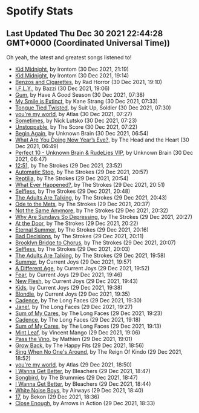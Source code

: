 
# Spotify Stats
## Last Updated Thu Dec 30 2021 22:44:28 GMT+0000 (Coordinated Universal Time))

Oh yeah, the latest and greatest songs listened to!

- [Kid Midnight](https://www.last.fm/music/Irontom/_/Kid+Midnight), by Irontom (30 Dec 2021, 21:19)
- [Kid Midnight](https://www.last.fm/music/Irontom/_/Kid+Midnight), by Irontom (30 Dec 2021, 19:14)
- [Benzos and Cigarettes](https://www.last.fm/music/Rad+Horror/_/Benzos+and+Cigarettes), by Rad Horror (30 Dec 2021, 19:10)
- [I.F.L.Y.](https://www.last.fm/music/Bazzi/_/I.F.L.Y.), by Bazzi (30 Dec 2021, 19:06)
- [Gum](https://www.last.fm/music/Have+A+Good+Season/_/Gum), by Have A Good Season (30 Dec 2021, 07:38)
- [My Smile is Extinct](https://www.last.fm/music/Kane+Strang/_/My+Smile+is+Extinct), by Kane Strang (30 Dec 2021, 07:33)
- [Tongue Tied Twisted](https://www.last.fm/music/Suit+Up,+Soldier/_/Tongue+Tied+Twisted), by Suit Up, Soldier (30 Dec 2021, 07:30)
- [you're my world](https://www.last.fm/music/Atlas/_/you%27re+my+world), by Atlas (30 Dec 2021, 07:27)
- [Sometimes](https://www.last.fm/music/Nick+Lutsko/_/Sometimes), by Nick Lutsko (30 Dec 2021, 07:23)
- [Unstoppable](https://www.last.fm/music/The+Score/_/Unstoppable), by The Score (30 Dec 2021, 07:22)
- [Begin Again](https://www.last.fm/music/Unknown+Brain/_/Begin+Again), by Unknown Brain (30 Dec 2021, 06:54)
- [What Are You Doing New Year’s Eve?](https://www.last.fm/music/The+Head+and+the+Heart/_/What+Are+You+Doing+New+Year%E2%80%99s+Eve%3F), by The Head and the Heart (30 Dec 2021, 06:49)
- [Perfect 10 - Unknown Brain & RudeLies VIP](https://www.last.fm/music/Unknown+Brain/_/Perfect+10+-+Unknown+Brain+&+RudeLies+VIP), by Unknown Brain (30 Dec 2021, 06:47)
- [12:51](https://www.last.fm/music/The+Strokes/_/12:51), by The Strokes (29 Dec 2021, 23:52)
- [Automatic Stop](https://www.last.fm/music/The+Strokes/_/Automatic+Stop), by The Strokes (29 Dec 2021, 20:57)
- [Reptilia](https://www.last.fm/music/The+Strokes/_/Reptilia), by The Strokes (29 Dec 2021, 20:54)
- [What Ever Happened?](https://www.last.fm/music/The+Strokes/_/What+Ever+Happened%3F), by The Strokes (29 Dec 2021, 20:51)
- [Selfless](https://www.last.fm/music/The+Strokes/_/Selfless), by The Strokes (29 Dec 2021, 20:48)
- [The Adults Are Talking](https://www.last.fm/music/The+Strokes/_/The+Adults+Are+Talking), by The Strokes (29 Dec 2021, 20:43)
- [Ode to the Mets](https://www.last.fm/music/The+Strokes/_/Ode+to+the+Mets), by The Strokes (29 Dec 2021, 20:37)
- [Not the Same Anymore](https://www.last.fm/music/The+Strokes/_/Not+the+Same+Anymore), by The Strokes (29 Dec 2021, 20:32)
- [Why Are Sundays So Depressing](https://www.last.fm/music/The+Strokes/_/Why+Are+Sundays+So+Depressing), by The Strokes (29 Dec 2021, 20:27)
- [At the Door](https://www.last.fm/music/The+Strokes/_/At+the+Door), by The Strokes (29 Dec 2021, 20:22)
- [Eternal Summer](https://www.last.fm/music/The+Strokes/_/Eternal+Summer), by The Strokes (29 Dec 2021, 20:16)
- [Bad Decisions](https://www.last.fm/music/The+Strokes/_/Bad+Decisions), by The Strokes (29 Dec 2021, 20:11)
- [Brooklyn Bridge to Chorus](https://www.last.fm/music/The+Strokes/_/Brooklyn+Bridge+to+Chorus), by The Strokes (29 Dec 2021, 20:07)
- [Selfless](https://www.last.fm/music/The+Strokes/_/Selfless), by The Strokes (29 Dec 2021, 20:03)
- [The Adults Are Talking](https://www.last.fm/music/The+Strokes/_/The+Adults+Are+Talking), by The Strokes (29 Dec 2021, 19:58)
- [Summer](https://www.last.fm/music/Current+Joys/_/Summer), by Current Joys (29 Dec 2021, 19:57)
- [A Different Age](https://www.last.fm/music/Current+Joys/_/A+Different+Age), by Current Joys (29 Dec 2021, 19:52)
- [Fear](https://www.last.fm/music/Current+Joys/_/Fear), by Current Joys (29 Dec 2021, 19:46)
- [New Flesh](https://www.last.fm/music/Current+Joys/_/New+Flesh), by Current Joys (29 Dec 2021, 19:43)
- [Kids](https://www.last.fm/music/Current+Joys/_/Kids), by Current Joys (29 Dec 2021, 19:38)
- [Blondie](https://www.last.fm/music/Current+Joys/_/Blondie), by Current Joys (29 Dec 2021, 19:35)
- [Cadence](https://www.last.fm/music/The+Long+Faces/_/Cadence), by The Long Faces (29 Dec 2021, 19:30)
- [Jane!](https://www.last.fm/music/The+Long+Faces/_/Jane!), by The Long Faces (29 Dec 2021, 19:27)
- [Sum of My Cares](https://www.last.fm/music/The+Long+Faces/_/Sum+of+My+Cares), by The Long Faces (29 Dec 2021, 19:23)
- [Cadence](https://www.last.fm/music/The+Long+Faces/_/Cadence), by The Long Faces (29 Dec 2021, 19:18)
- [Sum of My Cares](https://www.last.fm/music/The+Long+Faces/_/Sum+of+My+Cares), by The Long Faces (29 Dec 2021, 19:13)
- [Mint Leaf](https://www.last.fm/music/Vincent+Mango/_/Mint+Leaf), by Vincent Mango (29 Dec 2021, 19:06)
- [Pass the Vino](https://www.last.fm/music/Mathien/_/Pass+the+Vino), by Mathien (29 Dec 2021, 19:01)
- [Grow Back](https://www.last.fm/music/The+Happy+Fits/_/Grow+Back), by The Happy Fits (29 Dec 2021, 18:56)
- [Sing When No One's Around](https://www.last.fm/music/The+Reign+Of+Kindo/_/Sing+When+No+One%27s+Around), by The Reign Of Kindo (29 Dec 2021, 18:52)
- [you're my world](https://www.last.fm/music/Atlas/_/you%27re+my+world), by Atlas (29 Dec 2021, 18:50)
- [I Wanna Get Better](https://www.last.fm/music/Bleachers/_/I+Wanna+Get+Better), by Bleachers (29 Dec 2021, 18:47)
- [Songbird](https://www.last.fm/music/The+Brummies/_/Songbird), by The Brummies (29 Dec 2021, 18:47)
- [I Wanna Get Better](https://www.last.fm/music/Bleachers/_/I+Wanna+Get+Better), by Bleachers (29 Dec 2021, 18:44)
- [White Noise Boys](https://www.last.fm/music/Airways/_/White+Noise+Boys), by Airways (29 Dec 2021, 18:40)
- [17](https://www.last.fm/music/Bekon/_/17), by Bekon (29 Dec 2021, 18:36)
- [Close Enough](https://www.last.fm/music/Arrows+in+Action/_/Close+Enough), by Arrows in Action (29 Dec 2021, 18:33)
